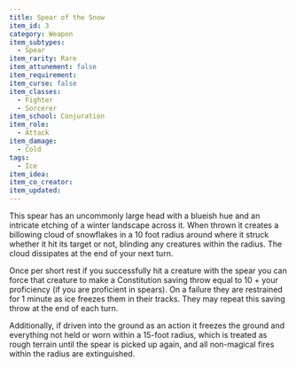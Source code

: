 ```yaml
---
title: Spear of the Snow
item_id: 3
category: Weapon
item_subtypes:
  - Spear
item_rarity: Rare
item_attunement: false
item_requirement:
item_curse: false
item_classes:
  - Fighter
  - Sorcerer
item_school: Conjuration
item_role:
  - Attack
item_damage:
  - Cold
tags:
  - Ice
item_idea:
item_co_creator:
item_updated:
---
```


This spear has an uncommonly large head with a blueish hue and an intricate etching of a winter landscape across it. When thrown it creates a billowing cloud of snowflakes in a 10 foot radius around where it struck whether it hit its target or not, blinding any creatures within the radius. The cloud dissipates at the end of your next turn.

Once per short rest if you successfully hit a creature with the spear you can force that creature to make a Constitution saving throw equal to 10 + your proficiency (if you are proficient in spears). On a failure they are restrained for 1 minute as ice freezes them in their tracks. They may repeat this saving throw at the end of each turn.

Additionally, if driven into the ground as an action it freezes the ground and everything not held or worn within a 15-foot radius, which is treated as rough terrain until the spear is picked up again, and all non-magical fires within the radius are extinguished.
